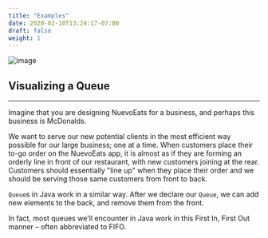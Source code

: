 ```yaml
---
title: "Examples"
date: 2020-02-10T13:24:17-07:00
draft: false
weight: 1
--- 
```

<!--<link rel="stylesheet" href="../../style.css">-->

![image](../../img/queueIntro.png)

## Visualizing a Queue

<hr>

Imagine that you are designing NuevoEats for a business, and perhaps this business is McDonalds.

We want to serve our new potential clients in the most efficient way possible for our large business; one at a time. When customers place their to-go order on the NuevoEats app, it is almost as if they are forming an orderly line in front of our restaurant, with new customers joining at the rear. Customers should essentially "line up" when they place their order and we should be serving those same customers from front to back.

`Queue`s in Java work in a similar way. After we declare our `Queue`, we can add new elements to the back, and remove them from the front.

In fact, most queues we'll encounter in Java work in this First In, First Out manner – often abbreviated to FIFO.